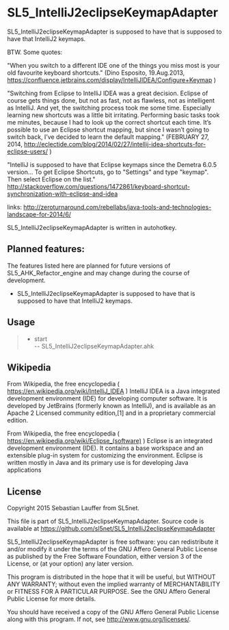 # SL5_IntelliJ2eclipseKeymapAdapter
SL5_IntelliJ2eclipseKeymapAdapter is supposed to have that is supposed to have that IntelliJ2 keymaps.


BTW. Some quotes:

"When you switch to a different IDE one of the things you miss most is your old favourite keyboard shortcuts."
(Dino Esposito, 19.Aug.2013, https://confluence.jetbrains.com/display/IntelliJIDEA/Configure+Keymap )

"Switching from Eclipse to IntelliJ IDEA was a great decision. Eclipse of course gets things done, but not as fast, not as flawless, not as intelligent as IntelliJ.
And yet, the switching process took me some time. Especially learning new shortcuts was a little bit irritating. Performing basic tasks took me minutes, because I had to look up the correct shortcut each time. It’s possible to use an Eclipse shortcut mapping, but since I wasn’t going to switch back, I’ve decided to learn the default mapping."
(FEBRUARY 27, 2014, http://eclectide.com/blog/2014/02/27/intellij-idea-shortcuts-for-eclipse-users/ )

"IntelliJ is supposed to have that Eclipse keymaps since the Demetra 6.0.5 version...
To get Eclipse Shortcuts, go to "Settings" and type "keymap". Then select Eclipse on the list."
http://stackoverflow.com/questions/1472861/keyboard-shortcut-synchronization-with-eclipse-and-idea 

links:
http://zeroturnaround.com/rebellabs/java-tools-and-technologies-landscape-for-2014/6/



SL5_IntelliJ2eclipseKeymapAdapter is written in autohotkey.

Planned features:
-----

The features listed here are planned for future versions of SL5_AHK_Refactor_engine and may change during the course of development.

- SL5_IntelliJ2eclipseKeymapAdapter is supposed to have that is supposed to have that IntelliJ2 keymaps.


Usage
-----

>* start<br>
> --   SL5_IntelliJ2eclipseKeymapAdapter.ahk

Wikipedia
-------

From Wikipedia, the free encyclopedia ( https://en.wikipedia.org/wiki/IntelliJ_IDEA )
IntelliJ IDEA is a Java integrated development environment (IDE) for developing computer software. It is developed by JetBrains (formerly known as IntelliJ), and is available as an Apache 2 Licensed community edition,[1] and in a proprietary commercial edition.


From Wikipedia, the free encyclopedia ( https://en.wikipedia.org/wiki/Eclipse_(software) )
Eclipse is an integrated development environment (IDE). It contains a base workspace and an extensible plug-in system for customizing the environment. Eclipse is written mostly in Java and its primary use is for developing Java applications


License
-------
 
Copyright 2015 Sebastian Lauffer from SL5net.

This file is part of SL5_IntelliJ2eclipseKeymapAdapter. Source code is available at 
https://github.com/sl5net/SL5_IntelliJ2eclipseKeymapAdapter

SL5_IntelliJ2eclipseKeymapAdapter is free software: you can redistribute it and/or modify it under the terms of the GNU Affero General Public License as published by the Free Software Foundation, either version 3 of the License, or (at your option) any later version.

This program is distributed in the hope that it will be useful, but WITHOUT ANY WARRANTY; without even the implied warranty of MERCHANTABILITY or FITNESS FOR A PARTICULAR PURPOSE. See the GNU Affero General Public License for more details.

You should have received a copy of the GNU Affero General Public License along with this program. If not, see http://www.gnu.org/licenses/.

